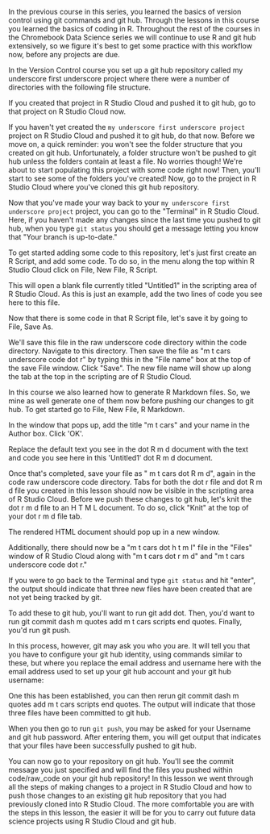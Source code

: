 In the previous course in this series, you learned the basics of version control using git commands and git hub. Through the lessons in this course you learned the basics of coding in R. Throughout the rest of the courses in the Chromebook Data Science series we will continue to use R and git hub extensively, so we figure it's best to get some practice with this workflow now, before any projects are due.

In the Version Control course you set up a git hub repository called my underscore first underscore project where there were a number of directories with the following file structure. 

If you created that project in R Studio Cloud and pushed it to git hub, go to that project on R Studio Cloud now. 

If you haven't yet created the `my underscore first underscore project` project on R Studio Cloud and pushed it to git hub, do that now. Before we move on, a quick reminder: you won't see the folder structure that you created on git hub. Unfortunately, a folder structure won't be pushed to git hub unless the folders contain at least a file. No worries though! We're about to start populating this project with some code right now! Then, you'll start to see some of the folders you've created! Now, go to the  project in R Studio Cloud where you've cloned this git hub repository.

Now that you've made your way back to your `my underscore first underscore project` project, you can go to the "Terminal" in R Studio Cloud. Here, if you haven't made any changes since the last time you pushed to git hub, when you type `git status` you should get a message letting you know that "Your branch is up-to-date."

To get started adding some code to this repository, let's just first create an R Script, and add some code. To do so, in the menu along the top within R Studio Cloud click on File, New File, R Script.

This will open a blank file currently titled "Untitled1" in the scripting area of R Studio Cloud. As this is just an example, add the two lines of code you see here to this file.

Now that there is some code in that R Script file, let's save it by going to File, Save As.

We'll save this file in the raw underscore code directory within the code directory.  Navigate to this directory. Then save the file as "m t cars underscore code dot r" by typing this in the "File name" box at the top of the save File window. Click "Save". The new file name will show up along the tab at the top in the scripting are of R Studio Cloud.

In this course we also learned how to generate R Markdown files. So, we mine as well generate one of them now before pushing our changes to git hub. To get started go to File, New File, R Markdown.

In the window that pops up, add the title "m t cars" and your name in the Author box. Click 'OK'.

Replace the default text you see in the dot R m d document with the text and code you see here in this 'Untitled1' dot R m d document.

Once that's completed, save your file as " m t cars dot R m d", again in the code raw underscore code directory. Tabs for both the dot r file and dot R m d file you created in this lesson should now be visible in the scripting area of R Studio Cloud. Before we push these changes to git hub, let's knit the dot r m d file to an H T M L document. To do so, click "Knit" at the top of your dot r m d file tab.

The rendered HTML document should pop up in a new window.

Additionally, there should now be a "m t cars dot h t m l" file in the "Files" window of R Studio Cloud along with "m t cars dot r m d" and "m t cars underscore code dot r."

If you were to go back to the Terminal and type `git status` and hit "enter", the output should indicate that three new files have been created that are not yet being tracked by git. 

To add these to git hub, you'll want to run git add dot. Then, you'd want to run git commit dash m quotes add m t cars scripts end quotes. Finally, you'd run git push.

In this process, however, git may ask you who you are. It will tell you that you have to configure your git hub identity, using commands similar to these, but where you replace the email address and username here with the email address used to set up your git hub account and your git hub username:

One this has been established, you can then rerun git commit dash m quotes add m t cars scripts end quotes. The output will indicate that those three files have been committed to git hub.

When you then go to run `git push`, you may be asked for your Username and git hub password. After entering them, you will get output that indicates that your files have been successfully pushed to git hub.

You can now go to your repository on git hub. You'll see the commit message you just specified and will find the files you pushed within code/raw_code on your git hub repository! In this lesson we went through all the steps of making changes to a project in R Studio Cloud and how to push those changes to an existing git hub repository that you had previously cloned into R Studio Cloud. The more comfortable you are with the steps in this lesson, the easier it will be for you to carry out future data science projects using R Studio Cloud and git hub.
